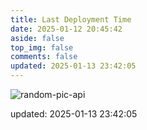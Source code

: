 ```yaml
---
title: Last Deployment Time
date: 2025-01-12 20:45:42
aside: false
top_img: false
comments: false
updated: 2025-01-13 23:42:05
---
```


![random-pic-api](https://cover.dong4j.ink:1024)

updated: 2025-01-13 23:42:05